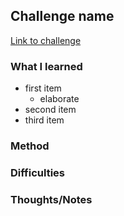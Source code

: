 ## Challenge name

[Link to challenge](website)

### What I learned
- first item
    - elaborate
- second item
- third item

### Method

### Difficulties

### Thoughts/Notes
